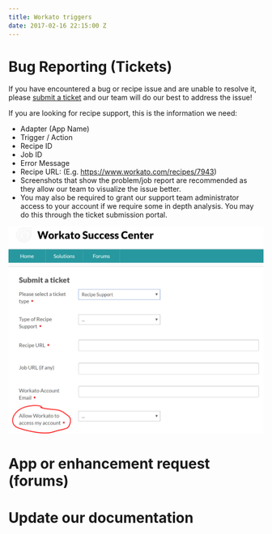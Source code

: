 ```yaml
---
title: Workato triggers
date: 2017-02-16 22:15:00 Z
---
```


# Bug Reporting (Tickets)
If you have encountered a bug or recipe issue and are unable to resolve it, please [submit a ticket](https://support.workato.com/support/tickets/new) and our team will do our best to address the issue!


If you are looking for recipe support, this is the information we need:
- Adapter (App Name)
- Trigger / Action
- Recipe ID
- Job ID
- Error Message
- Recipe URL: (E.g. https://www.workato.com/recipes/7943)
- Screenshots that show the problem/job report are recommended as they allow our team to visualize the issue better.
- You may also be required to grant our support team administrator access to your account if we require some in depth analysis. You may do this through the ticket submission portal.

![allow_access](/_uploads/workato_allow_access.png)

# App or enhancement request (forums)


# Update our documentation 
